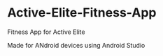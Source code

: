 # Active-Elite-Fitness-App
Fitness App for Active Elite

Made for ANdroid devices using Android Studio
